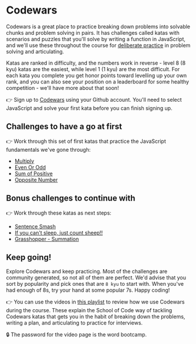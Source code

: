 # Codewars

Codewars is a great place to practice breaking down problems into solvable chunks and problem solving in pairs. It has challenges called katas with scenarios and puzzles that you'll solve by writing a function in JavaScript, and we'll use these throughout the course for [deliberate practice](https://jamesclear.com/beginners-guide-deliberate-practice) in problem solving and articulating.

Katas are ranked in difficulty, and the numbers work in reverse - level 8 (8 kyu) katas are the easiest, while level 1 (1 kyu) are the most difficult. For each kata you complete you get honor points toward levelling up your own rank, and you can also see your position on a leaderboard for some healthy competition - we'll have more about that soon!

👉 Sign up to [Codewars](https://www.codewars.com/join) using your Github account. You'll need to select JavaScript and solve your first kata before you can finish signing up.

## Challenges to have a go at first

👉 Work through this set of first katas that practice the JavaScript fundamentals we've gone through:

- [Multiply](https://www.codewars.com/kata/50654ddff44f800200000004/train/javascript)
- [Even Or Odd](https://www.codewars.com/kata/53da3dbb4a5168369a0000fe/train/javascript)
- [Sum of Positive](https://www.codewars.com/kata/5715eaedb436cf5606000381/train/javascript)
- [Opposite Number](https://www.codewars.com/kata/56dec885c54a926dcd001095/train/javascript)

## Bonus challenges to continue with

👉 Work through these katas as next steps:

- [Sentence Smash](https://www.codewars.com/kata/53dc23c68a0c93699800041d/train/javascript)
- [If you can't sleep, just count sheep!!](https://www.codewars.com/kata/5b077ebdaf15be5c7f000077/train/javascript)
- [Grasshopper - Summation](https://www.codewars.com/kata/55d24f55d7dd296eb9000030/train/javascript)

## Keep going!

Explore Codewars and keep practicing. Most of the challenges are community generated, so not all of them are perfect. We'd advise that you sort by popularity and pick ones that are `8 kyu` to start with. When you've had enough of 8s, try your hand at some popular 7s. Happy coding!

👉 You can use the videos in [this playlist](https://vimeopro.com/schoolofcode/codewars) to review how we use Codewars during the course. These explain the School of Code way of tackling Codewars katas that gets you in the habit of breaking down the problems, writing a plan, and articulating to practice for interviews.

🔒 The password for the video page is the word bootcamp.
